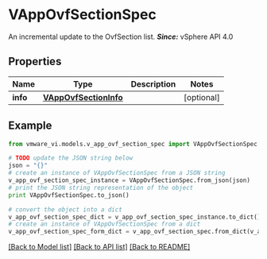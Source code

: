 # VAppOvfSectionSpec

An incremental update to the OvfSection list.  ***Since:*** vSphere API 4.0 

## Properties
Name | Type | Description | Notes
------------ | ------------- | ------------- | -------------
**info** | [**VAppOvfSectionInfo**](VAppOvfSectionInfo.md) |  | [optional] 

## Example

```python
from vmware_vi.models.v_app_ovf_section_spec import VAppOvfSectionSpec

# TODO update the JSON string below
json = "{}"
# create an instance of VAppOvfSectionSpec from a JSON string
v_app_ovf_section_spec_instance = VAppOvfSectionSpec.from_json(json)
# print the JSON string representation of the object
print VAppOvfSectionSpec.to_json()

# convert the object into a dict
v_app_ovf_section_spec_dict = v_app_ovf_section_spec_instance.to_dict()
# create an instance of VAppOvfSectionSpec from a dict
v_app_ovf_section_spec_form_dict = v_app_ovf_section_spec.from_dict(v_app_ovf_section_spec_dict)
```
[[Back to Model list]](../README.md#documentation-for-models) [[Back to API list]](../README.md#documentation-for-api-endpoints) [[Back to README]](../README.md)


